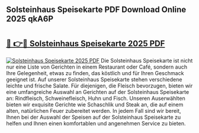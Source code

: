 ## Solsteinhaus Speisekarte PDF Download Online 2025 qkA6P

# <h2><a href="http://gcb9nd.nevu.top/?p=Solsteinhaus+Speisekarte">🔗 👉🔴 Solsteinhaus Speisekarte 2025 PDF</a></h2>

[![Solsteinhaus Speisekarte 2025 PDF](https://i.imgur.com/dBaPXMq.png)](http://gcb9nd.nevu.top/?p=Solsteinhaus+Speisekarte)
Die Solsteinhaus Speisekarte ist nicht nur eine Liste von Gerichten in einem Restaurant oder Café, sondern auch Ihre Gelegenheit, etwas zu finden, das köstlich und für Ihren Geschmack geeignet ist. Auf unserer Solsteinhaus Speisekarte stehen verschiedene leichte und frische Salate. Für diejenigen, die Fleisch bevorzugen, bieten wir eine umfangreiche Auswahl an Gerichten auf der Solsteinhaus Speisekarte an: Rindfleisch, Schweinefleisch, Huhn und Fisch. Unseren Auserwählten bieten wir exquisite Gerichte wie Schaschlik und Steak an, die auf einem alten, natürlichen Feuer zubereitet werden. In jedem Fall sind wir bereit, Ihnen bei der Auswahl der Speisen auf der Solsteinhaus Speisekarte zu helfen und Ihnen einen komfortablen und angenehmen Service zu bieten.
